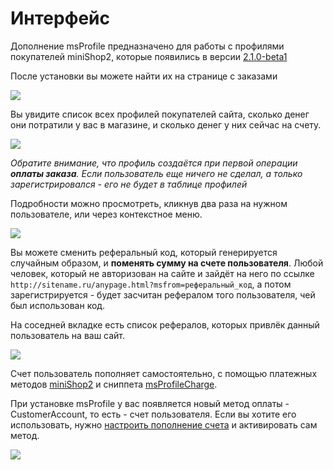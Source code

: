 # Интерфейс

Дополнение msProfile предназначено для работы с профилями покупателей miniShop2, которые появились в версии [2.1.0-beta1][1]

После установки вы можете найти их на странице с заказами

[![](https://file.modx.pro/files/a/4/c/a4cbc299b55caaf8d0894a9961de6f10s.jpg)](https://file.modx.pro/files/a/4/c/a4cbc299b55caaf8d0894a9961de6f10.png)

Вы увидите список всех профилей покупателей сайта, сколько денег они потратили у вас в магазине, и сколько денег у них сейчас на счету.

[![](https://file.modx.pro/files/d/8/9/d897edf2e246fd50de8dc718ab65fe32s.jpg)](https://file.modx.pro/files/d/8/9/d897edf2e246fd50de8dc718ab65fe32.png)

*Обратите внимание, что профиль создаётся при первой операции **оплаты заказа**.
Если пользователь еще ничего не сделал, а только зарегистрировался - его не будет в таблице профилей*

Подробности можно просмотреть, кликнув два раза на нужном пользователе, или через контекстное меню.

[![](https://file.modx.pro/files/9/9/0/9902c4a0370d17454d60937a211b40bfs.jpg)](https://file.modx.pro/files/9/9/0/9902c4a0370d17454d60937a211b40bf.png)

Вы можете сменить реферальный код, который генерируется случайным образом, и **поменять сумму на счете пользователя**.
Любой человек, который не авторизован на сайте и зайдёт на него по ссылке `http://sitename.ru/anypage.html?msfrom=реферальный_код`, а потом зарегистрируется - будет засчитан рефералом того пользователя, чей был использован код.

На соседней вкладке есть список рефералов, которых привлёк данный пользователь на ваш сайт.

[![](https://file.modx.pro/files/6/1/7/617ae506264047f3d7124a8f7242a095s.jpg)](https://file.modx.pro/files/6/1/7/617ae506264047f3d7124a8f7242a095.png)

Счет пользователь пополняет самостоятельно, с помощью платежных методов [miniShop2][2] и сниппета [msProfileCharge][3].

При установке msProfile у вас появляется новый метод оплаты - CustomerAccount, то есть - счет пользователя.
Если вы хотите его использовать, нужно [настроить пополнение счета][3] и активировать сам метод.

[![](https://file.modx.pro/files/9/f/c/9fc018d8d6ddf15c0f2aa10210335495s.jpg)](https://file.modx.pro/files/9/f/c/9fc018d8d6ddf15c0f2aa10210335495.png)

[1]: http://bezumkin.ru/sections/components/1656/
[2]: /components/minishop2/
[3]: /components/minishop2/other-addons/05_msProfile/02_Сниппеты/01_msProfileCharge.md
